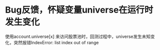 # Bug反馈，怀疑变量universe在运行时发生变化


使用account.universe[x] 来访问股票池时，回测过程中，universe发生未知变化，突然报错IndexError: list index out of range